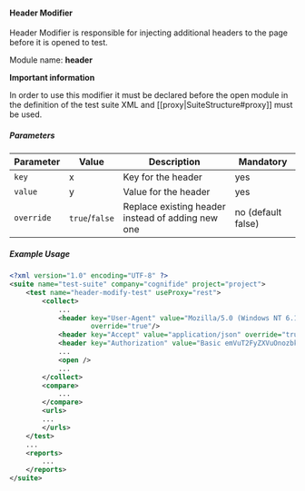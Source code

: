 #### Header Modifier

Header Modifier is responsible for injecting additional headers to the page before it is opened to test.

Module name: **header**

**Important information**

In order to use this modifier it must be declared before the open module in the definition of the test suite XML and [[proxy|SuiteStructure#proxy]] must be used.

##### Parameters

| Parameter | Value | Description | Mandatory |
| --------- | ----- | ----------- | --------- |
| `key` | x | Key for the header | yes |
| `value` | y | Value for the header | yes |
| `override` | `true`/`false` | Replace existing header instead of adding new one | no (default false) |

##### Example Usage

```xml
<?xml version="1.0" encoding="UTF-8" ?>
<suite name="test-suite" company="cognifide" project="project">
    <test name="header-modify-test" useProxy="rest">
        <collect>
            ...
            <header key="User-Agent" value="Mozilla/5.0 (Windows NT 6.1; WOW64; rv:33.0) Gecko/20120101 Firefox/33.0" 
                    override="true"/>
            <header key="Accept" value="application/json" override="true"/>
            <header key="Authorization" value="Basic emVuT2FyZXVuOnozbkdAckQZbiE=" />
            ...
            <open />
            ...
        </collect>
        <compare>
            ...
        </compare>
        <urls>
        ...
        </urls>
    </test>
    ...
    <reports>
        ...
    </reports>
</suite>
```
